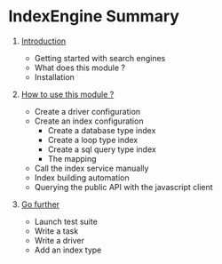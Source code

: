 IndexEngine Summary
===

1. [Introduction](01-Introduction.md)
    - Getting started with search engines
    - What does this module ?
    - Installation
    
2. [How to use this module ?](02-How_to_use_this_module.md)
    - Create a driver configuration
    - Create an index configuration
        - Create a database type index
        - Create a loop type index
        - Create a sql query type index
        - The mapping
    - Call the index service manually
    - Index building automation
    - Querying the public API with the javascript client

3. [Go further](03.Go_further.md)
    - Launch test suite
    - Write a task
    - Write a driver
    - Add an index type